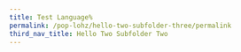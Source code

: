 ```yaml
---
title: Test Language%
permalink: /pop-lohz/hello-two-subfolder-three/permalink
third_nav_title: Hello Two Subfolder Two
---
```






